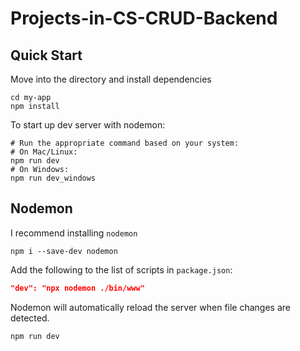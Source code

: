 # Projects-in-CS-CRUD-Backend
## Quick Start

Move into the directory and install dependencies

```shell
cd my-app
npm install
```


To start up dev server with nodemon:

```shell
# Run the appropriate command based on your system:
# On Mac/Linux:
npm run dev
# On Windows:
npm run dev_windows
```

## Nodemon

I recommend installing `nodemon`

```shell
npm i --save-dev nodemon
```

Add the following to the list of scripts in `package.json`:

```json
"dev": "npx nodemon ./bin/www"
```

Nodemon will automatically reload the server when file changes are detected.

```shell
npm run dev
```
